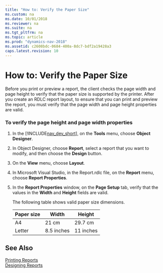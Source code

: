 ```yaml
---
title: "How to: Verify the Paper Size"
ms.custom: na
ms.date: 10/01/2018
ms.reviewer: na
ms.suite: na
ms.tgt_pltfrm: na
ms.topic: article
ms.prod: "dynamics-nav-2018"
ms.assetid: c2608bdc-0684-400a-8dc7-bdf2a19428a3
caps.latest.revision: 10
---
```

# How to: Verify the Paper Size
Before you print or preview a report, the client checks the page width and page height to verify that the paper size is supported by the printer. After you create an RDLC report layout, to ensure that you can print and preview the report, you must verify that the page width and page height properties are valid.  
  
### To verify the page height and page width properties  
  
1.  In the [!INCLUDE[nav_dev_short](includes/nav_dev_short_md.md)], on the **Tools** menu, choose **Object Designer**.  
  
2.  In Object Designer, choose **Report**, select a report that you want to modify, and then choose the **Design** button.  
  
3.  On the **View** menu, choose **Layout**.  
  
4.  In Microsoft Visual Studio, in the Report.rdlc file, on the **Report** menu, choose **Report Properties**.  
  
5.  In the **Report Properties** window, on the **Page Setup** tab, verify that the values in the **Width** and **Height** fields are valid.  
  
     The following table shows valid paper size dimensions.  
  
    |Paper size|Width|Height|  
    |----------------|-----------|------------|  
    |A4|21 cm|29.7 cm|  
    |Letter|8.5 inches|11 inches|  
  
## See Also  
 [Printing Reports](Printing-Reports.md)   
 [Designing Reports](Designing-Reports.md)
